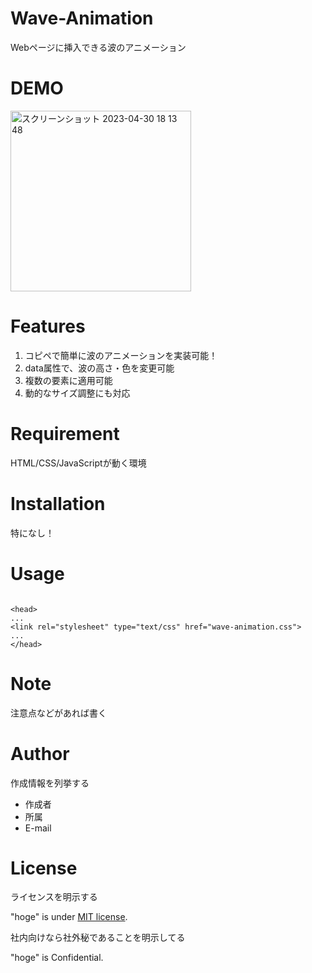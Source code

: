 # Wave-Animation

Webページに挿入できる波のアニメーション

# DEMO

<img width="289" alt="スクリーンショット 2023-04-30 18 13 48" src="https://user-images.githubusercontent.com/132191811/235345293-f2351358-be8f-4c73-8a74-65d5f1b8fb14.png">

# Features

1. コピペで簡単に波のアニメーションを実装可能！
2. data属性で、波の高さ・色を変更可能
3. 複数の要素に適用可能
4. 動的なサイズ調整にも対応

# Requirement

HTML/CSS/JavaScriptが動く環境

# Installation

特になし！

# Usage

```

<head>
...
<link rel="stylesheet" type="text/css" href="wave-animation.css">
...
</head>

```

# Note

注意点などがあれば書く

# Author

作成情報を列挙する

* 作成者
* 所属
* E-mail

# License
ライセンスを明示する

"hoge" is under [MIT license](https://en.wikipedia.org/wiki/MIT_License).

社内向けなら社外秘であることを明示してる

"hoge" is Confidential.
